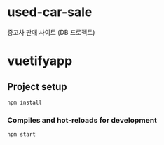 # used-car-sale
중고차 판매 사이트 (DB 프로젝트)

# vuetifyapp

## Project setup
```
npm install
```

### Compiles and hot-reloads for development
```
npm start
```
